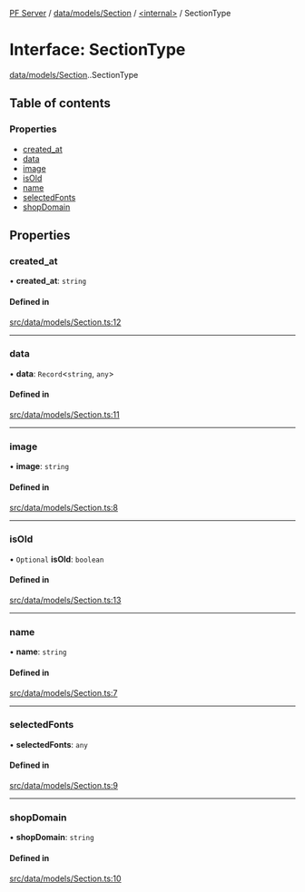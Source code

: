 [PF Server](../README.md) / [data/models/Section](../modules/data_models_Section.md) / [<internal\>](../modules/data_models_Section._internal_.md) / SectionType

# Interface: SectionType

[data/models/Section](../modules/data_models_Section.md).[<internal>](../modules/data_models_Section._internal_.md).SectionType

## Table of contents

### Properties

- [created\_at](data_models_Section._internal_.SectionType.md#created_at)
- [data](data_models_Section._internal_.SectionType.md#data)
- [image](data_models_Section._internal_.SectionType.md#image)
- [isOld](data_models_Section._internal_.SectionType.md#isold)
- [name](data_models_Section._internal_.SectionType.md#name)
- [selectedFonts](data_models_Section._internal_.SectionType.md#selectedfonts)
- [shopDomain](data_models_Section._internal_.SectionType.md#shopdomain)

## Properties

### created\_at

• **created\_at**: `string`

#### Defined in

[src/data/models/Section.ts:12](https://bitbucket.org/bravebits/pfserver/src/83cf3bb/src/data/models/Section.ts#lines-12)

___

### data

• **data**: `Record`<`string`, `any`\>

#### Defined in

[src/data/models/Section.ts:11](https://bitbucket.org/bravebits/pfserver/src/83cf3bb/src/data/models/Section.ts#lines-11)

___

### image

• **image**: `string`

#### Defined in

[src/data/models/Section.ts:8](https://bitbucket.org/bravebits/pfserver/src/83cf3bb/src/data/models/Section.ts#lines-8)

___

### isOld

• `Optional` **isOld**: `boolean`

#### Defined in

[src/data/models/Section.ts:13](https://bitbucket.org/bravebits/pfserver/src/83cf3bb/src/data/models/Section.ts#lines-13)

___

### name

• **name**: `string`

#### Defined in

[src/data/models/Section.ts:7](https://bitbucket.org/bravebits/pfserver/src/83cf3bb/src/data/models/Section.ts#lines-7)

___

### selectedFonts

• **selectedFonts**: `any`

#### Defined in

[src/data/models/Section.ts:9](https://bitbucket.org/bravebits/pfserver/src/83cf3bb/src/data/models/Section.ts#lines-9)

___

### shopDomain

• **shopDomain**: `string`

#### Defined in

[src/data/models/Section.ts:10](https://bitbucket.org/bravebits/pfserver/src/83cf3bb/src/data/models/Section.ts#lines-10)
